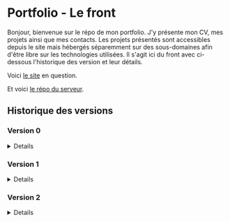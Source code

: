 # Portfolio - Le front

Bonjour, bienvenue sur le répo de mon portfolio. J'y présente mon CV, mes projets ainsi que mes contacts. Les projets présentés sont accessibles depuis le site mais hébergés séparemment sur des sous-domaines afin d'être libre sur les technologies utilisées.
Il s'agit ici du front avec ci-dessous l'historique des version et leur détails.

Voici [le site](http://rial7539.odns.fr/) en question.

Et voici [le répo du serveur](https://github.com/Alexandre-RICHARD/Portfolio-Back).

## Historique des versions

### Version 0

<details>

### build 0 - 0.0.1 `1er juillet 2022`

-   Création des répertoire Github

### build 1 - 0.1.0 `3 juillet 2022`

-   Mise en place des premiers fichiers, test ok, prêt à coder

### build 2 - 0.1.1 `3 juillet 2022`

-   Update Readme (penser à prendre l'habitude avant de push)

### build 3 - 0.2.0 `4 juillet 2022`

-   Réflexion intense et installation quasi complète de tous les outils me semblant nécessaire du react-modèle.
-   Les deux projets (front/back) sont prêts à être commencés, l'environnement de travail est terminé.

### build 4 - 0.2.1 `4 juillet 2022`

-   Petit patch, retrait de dotenv sur le front et légère correction de commentaires

### build 5 - 0.3.0 `5 juillet 2022`

-   Début du projet, fin de la construction du plateau d'échecs terminé.
-   Tout est en javascript commun

### build 6 - 0.4.0 `6 juillet 2022`

-   Plateau terminé avec chaque pièce placé au bon endroit avec des SVG. - Récupération de données depuis le back.
-   Fichier http et baseUrl crées.
-   Prochaine étape, les mouvements des pièces

### build 7 - 0.5.0 `7 juillet 2022`

-   Début de la gestion des mouvements de chaque pièces.
-   Normalement pions terminées => 1/6.
-   Quelques morceaux temporaires ajoutés, à pas oublier.
-   Début de la construction des events et de la récupération des mouvements possibles.

### build 8 - 0.6.0 `9 juillet 2022`

-   Jeux d'échecs fonctionnel visuellement parlant.
-   Reste encore des règles à implémenter.
-   Prochaine étape, rangement, coup de propre.
-   Gros progrès, grosse fierté

### build 9 - 0.6.1 `10 juillet 2022`

-   Beaucoup de micro-correction, de factorisation (avec un peu de dynamisme)
-   Optimisation des appels d'API et mise en forme

### build 10 - 0.6.2 `10 juillet 2022`

-   Le précédent Readme n'avait pas été enregistré. C'est tout.

### build 11 - 0.6.3 `10 juillet 2022`

-   Encore un peu de factorisation et fonction unique pour la gestion des mouvements

### build 12 - 0.6.4 `12 juillet 2022`

-   Quelques modifs
-   Ajout d'un check définitif des cases Highlight si besoin
-   Tri des async/await/promise/then

### build 13 - 0.6.7 `19 juillet 2022`

-   Rattrapage des versionning du back
-   Modification de la manière de construire les Readme

### build 14 - 0.6.8 `21 juillet 2022`

-   Retrait des liens dans les SVGs des pièces.
-   Renommage des IDs des SVG
-   Création et stylisation de la modal pour le choix de la pièce lors de la transformation du pion
-   Diverses changements et applications de variables dans le SASS
-   Rajout d'une fonction intermédiaire avant l'envoi d'un moves au back pour gérer le choix de la pièce lors de la transformation du pion
-   Changement dans l'obtention du mouvement concerné par le choix effectué par le joueur. Plus simple, plus de boucle.
-   Gestion de la récupération du choix de pièce et rajout à l'objet envoyé au back

### build 15 - 0.6.9 `6 août 2022`

-   Très léger changement du checked true permettant de surligner les cases par défaut.

### build 16 - 0.6.10 `9 août 2022`

-   Rajout du plugin "syntax jsx" pour babel
-   Rajout du parser vue.js pour Eslint
-   Rajout du loader pour vue.js dans la config webpack
-   Changement et dispatch de l'output de Webpack pour régler le problème de compilation et insertion des fichiers
-   Complétion du plugin HtmlWebpackPlugin
-   Rajout de la règle pour le JSX pour la prise en compte des différents types de fichiers
-   Création d'un point de départ pour le projet en vue.js
-   Changement dans la prise en compte du favicon pour qu'il soit reconnu partout
-   Rajout de l'URL online à rendre unique à chaque upload

### build 17 - 0.6.11 `10 août 2022`

-   Débuggage d'EsLint qui ne fonctionnait plus après l'ajout de vue-eslint-parser
-   Ajout des sourceMap pour sass-loader
-   Remise en vue.js du projet
-   Déplacement des premiers fichiers vue en vue ^^ de faire une organisation propre
-   Création d'un fichier SCSS temporaire afin de rassembler les styles du jeu d'échecs temporaires

### build 18 - 0.6.12 `10 août 2022`

-   Modification de l'indentation générale du projet avec 12 pour les fichiers et 4 dedans.

### build 19 - 0.7.0 / 0.7.1 `14 août 2022`

-   Passage en Version 0.7 car l'installation de vue me permet de passer à la seconde grosse partie
-   Rajout de config et vue.config.js dans l'Eslint ignore
-   Changement de la commande serve pour être compatible avec le reload et vue router
-   Les fichiers webpack ont une indentation de 4
-   Rajout de HistoryAPIFallBack true dans le dev config
-   Rajout de vue router
-   Création des futurs logos du site
-   Création des vues qui seront centrales et légères stylisations primaires
-   Router terminés et fonctionnelles pour les routes primaires
-   Création du store avec VueX, nouvellement appelé Penia et intégration des liens avec

### build 20 - 0.7.2 `14 août 2022`

-   Déplacement et renommage du fichier z.http -> requestTest.http dans un dossier temporaire pour les fichiers qui seront utiles plus tard lors du rassemblement de tous les morceaux de projets
-   Déplacement des fichiers scss du jeu d'échecs en zone temporaire
-   Déplacements des deux logos en zone temporaire
-   Déplacement des 5 fichiers .js et du fichiers html gérant le jeu d'échec en zone temporaire
-   Déplacement de "HistoryAPIFallBack" de webpack.dev.config.js ailleurs pour éviter le doublon de dev-server
-   Début des annotations dans index.js (entrée de l'application), index.html, le router, l'index.scss et du PortfolioStore
-   Le fichier index.scss, point d'entrée des styles utilisés précédemment comporte des importations qui ne seront plus utiles et qui ont été indiquées
-   Renommage du mainRouter en router. Gestion de toutes les routes améliorées avec l'ajout de la notion de children et des routers nommés
-   Réorganisation des vues. Renommage du dossier components en dossier views.
-   Création de sous-dossiers :
    -   Primary qui regroupent les 4 pages principales : Home ; Portfolio ; Try Hard but Slow Run et 404 (Not Found)
    -   Portfolio qui va regoruper les 4 vues différentes
    -   TryHard qui regroupera toutes ses vues
    -   Parts qui regroupent tous les sous-composants réutilisables
-   Création de la vue HomePage pour permettre la redirection vers soit le portfolio, soit le projet TryHard but SlowRun
-   Création des pages principales pour les deux parties du site

### build 21 - 0.7.3 `14 août 2022`

-   Supression de vue.congfig.js qui ne servait visiblement à rien
-   Achèvement d'annoter tous les fichiers qui le méritait

### build 22 - 0.7.4 `16 août 2022`

-   Changement dans les liens créé par les router-link avec l'abandon des paths et l'utilisation direct des noms des routes

### build 23 - 0.7.5 `16 août 2022`

-   Rajout d'un SVG pour faire un boutton Revenir à l'accueil en permanance
-   Configuration et utilisation de Prettier sur tous le projet

### build 24 - 0.7.6 `16 août 2022`

-   Test et début d'apprivoisement du SVG en template

### build 25 - 0.7.7 `17 août 2022`

-   Rassemblement de tous les styles des views dans un même nouveau fichier portfolio.scss

### build 26 - 0.7.8 `17 août 2022`

-   Changement d'une règle EsLint
-   Mise en gitignore du dossier .temp/ contenant les fichiers temporaires ou inutiles
-   Quelques changements d'organisations dans les fichiers scss
-   Toutes la refonte du style pour s'adapter à la nouvelle hiérarchie des fichiers
-   Création des icones en svg nécessaires à l'affichage du responsive
-   Nombreux changements dans les vues visant à reprendre au fur et à mesure la nouvelle façon de créer le site (aller on prie pour que cette idée soit pas mal)

### build 27 - 0.8.0 `17 août 2022`

-   Oops, failli faire un giga fail avec les commit/push mais c'est rattrapé. Rajout d'une clé GPG pour vérifié les commits
-   Mise en git ignore des fichiers non nécessaires sur Github

### build 28 - 0.8.1 `17 août 2022`

-   Supression d'un commentaire dans le html original pour ne pas qu'il apparassent dans le chrome dev
-   Gros changement dans le router. Il n'y aura plus de page intermédiaire pour tryhard ou portfolio et les router se situeront dans la home page
-   Renommmage de quelques fichiers pour encore améliorer la lisibilité de l'arborescence
-   Le reset.css est devenu un fichier scss
-   Supression du portfolio.scss. Il est à présent divisé en 5 partie, le header et les 4 parties différentes du portfolio
-   Remise de la font dans l'index.scss de base, ça ne sert à rien de l'indiquer ailleurs
-   Le fichier app.vue contient désormais le header ainsi que le router principal qui lui servira à diriger vers les grandes zones, au nombre de 3 pour l'instant
-   Le header est fini. Les liens login et register ne fonctionnent pas encore, et la modal responsive n'est pas faite

### build 29 - 0.8.2 `20 août 2022`

-   Rajout d'une variable path dans la meta des routes pour être affiché dans le BreadCrumb
-   Déplacement de toutes les variables SCSS dans un fichier séparé
-   Création du BreadCrumb qui se fait automatiquement et stylisation

### build 30 - 0.8.3 `20 août 2022`

-   Rajout du loader pour pdf
-   Finition de la page d'accueil du portfolio mais non stylisé encore
-   Suppression du console log inutile
-   Sur index.scss, min-width mis en 400px
-   Correction d'un léger bug du BreadCrumb et mise d'un name sur la route intermédiaire du portfolio

### build 31 - 0.8.4 `20 août 2022`

-   Petite amélioration du Readme.md

### build 32 - 0.8.5 `23 août 2022`

-   Résolution du problème du white screen au recharhement de la page avec un lien avancé
-   Ajout d'un fichier .htaccess qui sert à paramétrer le serveur en partie, à redirigé le http vers https, à inscrire le html/index.html comme point d'entrée et à rediriger toutes les requêtes de html vers ce fichier (très très content d'avoir trouvé la réponse à ce problème problématique)

### build 33 - 0.8.6 `24 août 2022`

-   Stylisation et correction de la page pfHome
-   Rajout d'une div page-background pour avoir un bon background en ayant notre contenu à 1000px

### build 34 - 0.8.7 `27 août 2022`

-   Rajout du .htaccess dans le gitignore
-   Modification d'un commentaire dans la config Webpack
-   Mise en dossier du fichier html et favicon d'origine.
-   Remplacement des 3 projets mis en avant par des vrais données et vraies images
-   Suppression de la partie commentées du Router
-   Changement dans le Store pour prendre en compte les liens et les boutons/modals dans les liens
-   Léger changement dans le style du Header
-   Changement dans le style de la page, mise en appliation des variables
-   Mise en fonction du bouton pour Copier le lien Discord
-   Changement du nom du composant TopLinks

### build 35 - 0.8.8 `27 août 2022`

-   Rajout d'une petite inscription du build et de la version directement sur la page

### build 36 - 0.8.9 `27 août 2022`

-   Déplacement et rangement de tous les fichiers de styles et mise à jour des importations
-   Mise dans le store des liens pour les modals
-   Amélioration du reset.scss pour avoir encore plus de contrôle sur le style de certains élements
-   Mise en variables de toutes les couleurs utilisés dans le style
-   Mise en variables de certaines tailles de texte
-   Révision du style pour le header
-   Les transitions sont désormais hérités à tous le projets pour avoir des changements plus fluides (0.4s)
-   Le header change quand on scroll vers le bas
-   Mise en "temporaire" donc suppression des icônes non utilisés
-   Suppression de quelques div et règles CSS non utilisées
-   Les liens de modals générés par composant ne portent plus la fonction, ce qui générait une erreur mais une valeurs qui sera appliquée à une seule fonction commune.
-   Le props link n'est plus indispensable et a une valeur par défaut
-   La div représentant le contenu de la page principale est désormais une balise "main"

### build 37 - 0.8.10 `27 août 2022`

-   Rétablissement du .htaccess car impossible de le supprimer du projet en l'ignorant de git

### build 38 - 0.8.11 `27 août 2022`

-   Ressuppression et mise en gitignore de .htaccess car nouvelle idée
-   Rajout d'un dossier .copy pour les potentiels fichiers type "public" mais qui doivent être ignorés sur le commit

### build 39 - 0.8.12 `29 août 2022`

-   Tentative de trouver d'autres couleurs agréables changeables facilement grace au variables SCSS. À suivre
-   Le padding de la page est réduit en dessous de 700px de large
-   Factorisation et nombreux changements dans le portfolio.scss
-   Quelques changements dans le portfolioHome

### build 40 - 0.8.13 `29 août 2022`

-   Stylisation des différents boutons en hover avec utilisation d'un faux contenu en before pour que les boutons/liens ne changent pas de taille après
-   Ajout d'attribut title pour chaque afin de faire correspondre le contenu en CSS

### build 41 - 0.8.14 `29 août 2022`

-   Création d'un début de modal dynamique à l'aide de Pinia. Elle s'ouvre dans 3 cas et se ferme en cliquant à côté
-   Changement du nom des modals dans le store d'origine et création d'un nouveau store

### build 42 - 0.8.15 `3 septembre 2022`

-   Suppression du try/catch(error) pour le copy en clipboard
-   Mise à jour du CV et donc du lien
-   Création de la modal du Menu avec les liens dedans
-   Gestion de l'ouverture et de la fermeture de la menuModal
-   Factorisation et amélioration de l'ouverture et de la fermeture des accountModal
-   Léger Hover sur le SVG du Menu
-   Stylisation de la modal du Menu

### build 43 - 0.8.16 `4 septembre 2022`

-   Rajout d'un petit message "copié" quand on clique sur le boutton du Discord pour copier le pseudo

### build 44 - 0.8.17 `7 septembre 2022`

-   Reprise de la structure du projet pour y implémenterma nouvelle manière de voir le site, ces deux facettes et ainsi mieux reprendre la création de celui-ci car cela commençait à bloquer
-   Mise en .temp, donc sortis du projet tous les fichiers sauf ceux nécessaire à une reprise à zéro du projet
-   Retrait de .htaccess du dossier .copy et remise dans le dossier public. Effectivement, je suis parevenu à le .gitignorer
-   Renommmagede ces quelques fichiers initiaux pour qu'ils soient plus clairs et ainsi moins me perdre dans la suite (mine de rien, l'organisation des fichiers est un petit casse-tête)

### build 45 - 0.9.0 `9 septembre 2022`

-   Dossier styles/base renommé Base
-   Grosse refonte du site en repartant de zéro et en remettant ce qui a déjà été fait en l'adaptant
-   Instauration d'un site en 3 parties avec Home, Portfolio et TryHard
-   Restructuration du Header pour s'y adapter
-   Rajout d'une variable section dans la meta des routes pour identifier quelle section du site est utilisée
-   Mise en place d'une partie pour changer le thème du site
-   Pour cela, le header comporte des petits boutons sur la gauche et dans le futur, dans la modalMenu pour les petits écrans
-   Aussi, le store comporte les différentes variables de thème de couleur et les variables en css pure (pas en scss) sont changés
-   Séparation des données de liens en 3. POur les 3 parties différentes comme cela, les liens du header correspondent à la partie mais avec toujours la possibilité de revenir au menu de 2 manières
-   Mise dans une pseudo-classe :root les variables d'origine. Peut-être le futur fera que le choix du thème sera enregistré dans un cookie
-   Remplacement de toutes les appels de variales scss par les nouvelles en css var(--###)
-   Quelques animations sur le header
-   Refonte des @media-queries et ajustement
-   accountModal déplacé dans le fichier App.vue d'origine
-   Rajout de la fonction sectionChanger pour gérer le changement de section du site avec les différents Router-Link
-   Remise en place de tous les composants d'avant sauf la page PortfolioHome
-   Instauration des fichiers de composants pour les futures pages

### build 46 - 0.9.1 `9 septembre 2022`

-   Remise des images utilisé dans pfHome
-   Remise de pfHome et le début de pfContact que j'avais commencé
-   Adaptation des styles pour correspondre au nouvelles variables de couleurs
-   Rajout d'une animation pour le petit span "copié" qui apparait à la suite du clic sur un boutton de copie

### build 47 - 0.9.2 `10 septembre 2022`

-   Petit correctif pour mettre les couleurs de Background et de title sur chaque couche d'élément qui avait besoin pour ne pas être en retard lors des transition

### build 48 - 0.9.3 `11 septembre 2022`

-   Synchronisation entre les noms de fichiers vue et des fichiers scss ainsi que leur organisation
-   Mise du NotFound dans un 4ème router-view nommé Other
-   Retrait de deux lignes dans la template SVG du menu-header-icon
-   Tentative de faire un habillage avec des vagues animés, bien avancé mais remis à plus tard

### build 49 - 0.9.4 `13 septembre 2022`

-   Changement dans l'eslintIgnore pour ignorer le nouveau webpack.config.js
-   Mise à jour des packages NPM
-   Dans package.json, mise à jour des commandes start et build
-   Combinaison des 3 fichiers de config de webpack pour optimiser et mieux gérer/comprendre les paramètres webpack
-   Suppression du fichier paths et imbication de son contenu (que le nécessaire) dans le nouveau fichier
-   Changement de la gestion dev/prod avec des variables d'environnement provenant des commandes npm run
-   Changement de la gestion des fichiers/requête d'image en mettant type="asset" géré par webpack 5
-   Suppression du dossier assets
-   Déplacement du favicon dans src/images
-   Déplacement de toutes les images dans src/images
-   Déplacement d'index.html à la racine du dossier source
-   Début de personnalisation de la page 404
-   Première partie de l'animation 404 réalise avec la Dolorean de retour vers le futur
-   Déplacement de la vue NotFound dans un router dédié
-   Création d'un fichier (peut-être temporaire) scss pour être le point d'entrée

### build 50 - 0.9.5 `13 septembre 2022`

-   Push de deux fichier non validé par erreur

### build 51 - 0.9.6 `13 septembre 2022`

-   La hauteur minimal n'est plus sur le page-container mais sur le page-background maintenant
-   Déplacement du NotFound sur le bloc supérieur, dans le page-background
-   Stylisation finie de la transition 404 > Other
-   Mise en place du toggle lors du clic de la Dolorean

### build 52 - 0.9.7 `13 septembre 2022`

-   Utilisation de Prettier sur tous les fichiers du projets pour unformiser le code et avoir un projet plus propre
-   Préservation du index.scss de base mais déplacement à la racine du dossier source pour avoir html/js/css au même endroit

### build 53 - 0.9.8 `14 septembre 2022`

-   Petite modification dans le background image du fire (NotFound) pour que la hauteur soit de 15px, avec le repeat et la proportion conservé

### build 54 - 0.9.9 `14 septembre 2022`

-   Petite mise à jour du NotFound pour qu'il s'adaptent correctement au changement de couleur du thème. CAD, mettre la propriétés background à chaque élément

### build 55 - 0.9.10 `14 septembre 2022`

-   Création d'un composant dédier à la palette de couleur/thème
-   Les liens account du header ne sont plus en width 100% au dessus de 820px pour laisser place aux autres liens
-   Correction de quelques couleurs lors des transitions
-   Ajout d'une flèche dans la modal du menu avec "retour à l'accueil", agtandi par rapport au reste
-   Suppression du @media responsive 700 pixels et transfert sur les 820px
-   La stylisation de la palette à son propre fichier avec des styles séparés pour le header et le menu-modal

### build 56 - 0.9.11 `15 septembre 2022`

-   Changement dans le router pour que portfolio et tryhard ne soit plus enfant de home afin que home soit indépendante en terme de contenu
-   Dans Breadcrumb, changement de 1 à 0 pour la recherche de route.matched afin de gérer le changement de section pour l'affichage des liens
-   Déplacement des deux router secondaires pour les mettre dans app plutôt que dans homePage afin de pouvoir avoir une page séparée

### build 57 - 0.9.12 `17 septembre 2022`

-   La stylisation de page-container et page-background est maintenant sur \_index.scss pour simplifier et unifier le style de HomePage
-   Création et stylisation de la page HomePage avec un jeu de Mastermind fonctionnel

### build 58 - 0.9.13 `17 septembre 2022`

-   Création d'une div pour entouré chaque ligne du mastermind et se séparer de la width sur l'élément parent
-   Changement du border-radius pour éliminer le petit effet moche
-   Mise du header en z-index 1 pour qu'il passe par dessus le contenu de la page

### build 59 - 0.9.14 `20 septembre 2022`

-   Changement de deux couleurs pour le mode light
-   Rajout d'une image servant de photo 'officielle'
-   Première partie de la page Curriculum, toujours en construction

### build 60 - 0.9.15 `20 septembre 2022`

-   Finition du style des expérience profesionnelles
-   Rajout de petite div pour pouvoir faire une box-shadow à moitié caché
-   Mise en place de z-index 10 pour le header et les account Modal

### build 61 - 0.9.16 `20 septembre 2022`

-   Quelques corrections dans le textes, que ce soit le contenu ou l'orthographe
-   Rajout d'une petite marge pour chaque grosse box du Curriculum

### build 62 - 0.9.17 `21 septembre 2022`

-   Fin de la stylisation pour la catégories "expériences profesionnelles"
-   Découverte d'un petit bug global au site assez compliqué à comprendre, remis à plus tard car vraiment pas gênant

### build 63 - 0.9.18 `21 septembre 2022`

-   Quelques factorisations dans le SCSS de la page CV du Portfolio
-   Fin de la stylisation primaire de la page CV du Portfolio
-   Finition du contenu de la page CV du Portfolio
-   Mise du contenu du CV en array

### build 64 - 0.9.19 `22 septembre 2022`

-   Rajout d'un petit encadré comme le projet versionning pour afficher en direct le prix de l'Etherum
-   Contient également en direct le gain ou la perte que je fais

### build 65 - 0.9.20 `22 septembre 2022`

-   Rajout de la partie vente de l'Etherum et également de l'affichage de la croissance avec un pourcentage

### build 66 - 0.9.21 `24 septembre 2022`

-   Rajout de formulaire pour rentrer directement les prix dans la page gain et ainsi rendre l'outil utilisable à souhait
-   Interface primaire mais suppression du petit encadré en bas à gauche et présence uniquement de la page via /gain
-   Rajout de la route correspondante dans le router

### build 67 - 0.9.22 `29 septembre 2022`

-   Grosse mise à jour après pas mal de jours sans avoir trop avancé, remise sur le projet plein pot
-   Mise à jour des package npm
-   La page "gain" consacré à mes petites expérience lié à l'Etherum, le résultat va venir changer le titre de la page pour une meilleure visibilité
-   Tentative de mettre le package-lock.json en .gitignore
-   Pour la page contact, création et mise en dossier des logo des différents launcher
-   Les informations des différents contacts sont maintenant dans le store plutôt que dans le script car...
-   ...les 3 liens dans la page d'accueil du portfolio sont gérés par le même composant que la page contact
-   Création, dynamisation, stylisation et finition de la page contact - partie liens
-   Rajout d'un petit logo copie pour indiquer à l'utilisateur que c'est possible
-   Les liens sont tous générés dynamiquement
-   Adaptation vis-à-vis de la recherche des logos car gérés en assets par webpack et convertis en base64
-   Prise en compte du responsive
-   Suppression de l'effet du hover sur les liens de contact de la page d'accueil du portfolio

### build 68 - 0.9.23 `29 septembre 2022`

-   Mise à jour du logo de Gog, le launcher afin de le rendre plus distingable
-   Mise en place d'un fichier baseUrl.js pour les futures et très prochaines relation avec la BDD
-   Mise en place d'un formulaire de contact avec récupération des données et envoi en back, l'envoi du mail derrière n'est pas encore fonctionnel

### build 69 - 0.9.24 `5 octobre 2022`

-   Changement dans la gestion de l'affichage des projets
-   Remplacement des images d'illustration par un placeholder qui sera remplacé une fois plus de 3 projets incorporés
-   Mise à jour des packages NPM
-   Rajout d'une route dédiée au projet détaillée avec donc une route par projet
-   Rajout de la liste des projets avec leurs détails dans le store de Pinia
-   Création et utilisation d'un même composant pour créer le container et les différentes div de projets que ce soit sur la page projet ou sur la page Home
-   Suppression de la template des projets dans pfHome et du style correspondant pour le remplacer par l'appel du composant dynamique
-   Dans pfHome, l'affichage des projets est rendu aléatoire, 3 projets parmi tous sont affichés dans un ordre aléatoire
-   Changement de la valeur d'un coefficient dans EhterumFollow.vue 0.999 -> 0.99747
-   Initialisation et préparation à la création de la page de détails de chaque projet

### build 70 - 0.9.25 `5 octobre 2022`

-   Rajout d'un dossier large pour les images d'illustration de projets afin d'avoir des images légères à charger lors de l'aperçu de tous
-   Le breadcrumb n'a plus de z-index qui était inutile
-   Modification des données de projets pour les rendre plus précise et rendre le côté temporaire des 2 projets factices plus clair
-   Changement de la variable number passé au projectContainer de null à 0 pour la page pfProject
-   Création et stylisation de la page ProjectDetails qui permet d'accéder à tous les détails d'un projet

### build 71 - 0.9.26 `6 octobre 2022`

-   Ajout de <base href="/"> dans le document HTML de base pour contrer les problèmes de redirection et de recherche de ressources
-   Problème du lien pour le portfolio project réglé

### build 72 - 0.9.27 `7 octobre 2022`

-   Création du contenu de la modal Account avec deux formulaire semi-dynamique de connexion ou d'inscription
-   Stylisation basique de ces formulaires
-   Changement du nom de toutes les variables formulaires pour le formulaire de contact
-   Ajout de autocomplete pour chaque input

### build 73 - 0.9.28 `10 octobre 2022`

-   Changement de la fonction gérant la fermeture de la modal de compte afin qu'elle puisse gérer le changement de modal entre connexion et inscription
-   Changement dans l'objet qui contient les valeurs des 6 inputs en remplacement le null par une string vide
-   Création d'un système de stockage de message d'erreur lors de l'analyse des value d'input
-   Objet fonction avec les 6 fonctions de tests pour chaque input uniquement lors du submit
-   Rajout de diverse conditions à travers les regex pour valider ou nom les valeurs entrées par l'user
-   Affichage des messages d'erreurs sous les différents input
-   Ajout d'un bouton pour changer d'une modal à l'autre si déjà un compte : inscription -> connexion ; si pas de compte connexion -> inscription
-   Modification de l'opacité du cache de la modal
-   Rajout d'une largeur minimum pour la modal même si normalement, 350px n'est jamais atteind
-   Augmentation de la largeur de la bordure de la modal
-   Stylisation des messages d'erreur et du bouton de changement de modal
-   Les boutons submit des formulaire ont maintenant une bordure invisible pour prévoir la taille définitive lors du hover

### build 74 - 0.9.29 `11 octobre 2022`

-   Factorisation importante des 6 inputs des modals de connexion
-   Renommage d'une classe CSS : password-error-box -> error-box
-   Création d'un composant gérant la création des inputs
-   Supression des consoles.log inutiles
-   Création d'une fonction changeInputValue qui va recevoir les emit du composant enfant pour changer les valeurs d'input
-   Installation de l'appel des 6 input via le nouveau composant
-   Utilisation de la fonction emit permettant de transmettre une données du fils au parent lors du trigger d'un event

### build 75 - 0.9.30 `11 octobre 2022`

-   Ajout d'une fonction détectant la perte de focus de chacun des input
-   Une nouvelle fonction emit existe ainsi dans le sous-composant
-   Cette fonction appelle le test spécifique de cet input
-   Ainsi, les tableaux d'erreurs sont maintenant vidés dans les sous-fonction plutôt que dans les fonction submit
-   La vérification du passwordConfirmation ne fait plus appel à deux paramètres de fonction mais à un seul et va chercher le mot de passe d'origine dans l'object spécifique
-   Supression des deux videurs d'array
-   Ajout d'un return true or false pour chaque test afin de pouvoit styliser les input selon ce simple résultat
-   Rajout d'un style léger pour les input afin de reconnaître le fait qu'ils soient ou non correctement remplis

### build 76 - 0.9.31 `11 octobre 2022`

-   Installation de "zxcvbn", le mesureur de puissance d'un mot de passe par DropBox
-   La fonction stylisant les inputs à la perte de focus ne fonctionne que si l'input a au moins 1 caractère
-   Rajout d'une progress bar si l'input de registerPassword a au moins un caractère pour indiquer la puissance du mot de passe

### build 77 - 0.9.32 `11 octobre 2022`

-   Légère modification du style (size et margin) pour la photo du Curriculum
-   Modification du texte sur la page d'accueil du site
-   Modification du texte de présentation dans le curriculum
-   Mise en commentaires d'une variables pour correspondre à EsLint
-   Mise à jour des package npm (comme à chaque commit mais je le notifie de temps en temps)
-   Mise en forme de la section "Features à venir" du Readme pour qu'elle soit plus clair

### build 78 - 0.9.33 `12 octobre 2022`

-   Utilisation de Prettier sur tout le projet

### build 79 - 0.9.34 `12 octobre 2022`

-   Changement dans les fonctions gérant les submit d'account. Les données sont maintenant en objet pour un envoi global au serveur
-   Dans le cas ou tous les feux sont verts, on appelle les fonctions connection ou registration pour lancer un appel API, pour le moment sans effet

### build 80 - 0.9.35 `13 octobre 2022`

-   Rajout de "node": true dans le fichier de configuration d'EsLint
-   Création de fichier contenant des variables d'environnement afin de changer automatiquement d'adresse d'API en fonction du mode dev/run ou prod/build
-   Mise en gitignore de ces fichiers
-   Installation de dotenv-webpack pour gérer ces fichiers
-   Mise en devDependencies de Vue et de Zxcvbn
-   ProjectVersionning, le petit encadré en bas à droite qui indique la version va maintenant récupérer la valeur depuis le package.json

### build 81 - 0.9.36 `14 octobre 2022`

-   Petit changement dans le début de Readme pour qu'il soit conforme à celui du front et à l'évolution actuelle du projet
-   Utilisation de la variable d'environnement pour l'importer dans les composants qui ont des requêtes à faire
-   Rajout d'un fichier scss temporaire pour les moments de débug ou les gros tests pas beaux
-   Supression du fichier baseUrl.js qui n'a donc plus son utilité

### build 82 - 0.9.37 `14 octobre 2022`

-   Le dossier build devient .dist pour le placer en haut de liste
-   Adaptation des commandes dans le package.json

### build 83 - 0.9.38 `15 octobre 2022`

-   Mise à jour des packages npm
-   Code review de tous le projet avec quelques corrections mais surtout l'identification de nombreux point à changer et à améliorer (liste en dessous)
-   Ajout de Webpack-Bundle-Analyzer, plugin qui permet d'ouvrir lors du start/build une page montrant les fichiers de compilations créés, leur taille et ce qu'ils contiennent
-   Mise en commentaires des fichiers suivants (pas pour tout, uniquement les choses qui me semblaient importantes à expliquer, fonctions complexes, package, configuration...) :
-   Index.html
-   Index.js
-   Index.scss
-   Router.js
-   \_index.scss
-   \_variables.scss
-   EtherumFollow.scss
-   NotFound.scss
-   App.vue
-   NotFound.vue
-   pfContact.vue
-   pfCurriculum.vue
-   pfHome.vue
-   pfProjectDetails.vue
-   pfProjects.vue
-   thsrHome.vue
-   AccountModal.vue
-   AccountModalInput.vue
-   BreadCrumb.vue
-   ContactButton.vue
-   ProjectContainer.vue
-   ProjectVersionning.vue
-   SiteHeader.vue
-   ThemePallet.vue
-   Placement de quelques commentaires spéciaux pour indiquer des zones à changer plus tard
-   Renommage de \_elTempo.scss en \_temporary.scss
-   Suppression des deux event.preventDefault() dans AccountModal.vue
-   Dans AccountModalInput.vue, zxcvbn n'est plus chargé pareil. Il est maintenant chargé uniquement à l'appel de la fonction chargé de modifier le contenu du password. Cela est très économe pour la compilation des fichiers
-   Une variable en ref est donc indispensable, elle contient la valeur du score de sécurité du mot de passe
-   La progressbar a maintenant un max à 18, plutôt que 16
-   Dans ProjectContainer.vue, la fonction slice pour raccourcir le tableau est maintenant dynamique au nombre de projet demandé en appelant le composant
-   Dans le header, changement du nom de la fonction "AccountModal" => "handleChangeModal"
-   Complétion du Readme avec toutes les ToDo que j'avais fait à droite à gauche pour centraliser

### build 84 - 0.9.39 `16 octobre 2022`

-   Suppression des importations de WaveDecorations et mise en temporaire des fichiers concernés
-   Retrait de toute notion de section référent à la navigation.
-   Ainsi, les fonctions sectionChanger et ses appels contenus dans SiteHeader.vue, breadCrumb.vue,
-   Cela avait pour but de simplifier le site en supprimant la partie TryHard but Slow Run que je n'avais pas encore commencé.
-   Les liens dans le header ou dans la modal du Menu sont donc maintenant toujours les mêmes impliquant la suppression des autres dans le store
-   Gros changement dans le BreadCrumb. Les données de chemin ne sont plus générés directement à partir des différents route.matched mais à partir des données BreadCrumb contenu dans le meta du dernier path
-   Utilisation du hook watch de vue pour réagir aux changements de route et d'un array reactive
-   Suppression de 3 consoles.log oubliés
-   Suppression du composant de la page TryHard but SlowRun
-   Adaptation du texte de la HomePage pour convenir à ces nouveaux changements
-   Suppresion du VueRouter tryhard
-   Changement du lien pour le projet de jeu d'échecs
-   Modification de quelques titres de pages
-   Rajout dans le Store dans le différents dossier meta des informations qui servent à créer le BreadCrumb
-   Lors d'un changement de page, le scrolling revient en haut de la page après 200ms
-   La largeur minimum du projet est maintenant de 386 pixels contre 400 avant pour rejoindre le minimum de 400px souhaité. En effet, le padding causait un petit surplus.

### build 85 - 0.9.40 `19 octobre 2022`

-   Mise à jour des packages NPM
-   Mise en commantaires du plugin d'analyse des packages "BundleAnalyzerPlugin"
-   Mise en commentaires de la fonction sendMail de la page Contact, tant qu'elle ne sera pas utilisée
-   Remise du Event.preventDefault() car nécessaire sur le site hébergé
-   Ajout de la récupération de la réponse pour le register

### build 86 - 0.9.41 `21 octobre 2022`

-   Rajout d'un nouveau sous-tableau pour les tableaux d'erreurs respectifs de login et de register afin d'y rentrer et donc d'afficher les informations gloables (succès, identifiants incorrect, erreurs)
-   Suppression de chaque ligne type errorDataRegister[0].length = 0 et ajout d'une fonction dédiée qui va boucler sur les deux tableaux afin de vider les tous les sous-tableaux
-   Changement dans la manière de vérifier si tous les tests regex ont été concluants avec la méthode every.
-   Récupération du status des deux requêtes register/login afin de l'utiliser pour inclure un message d'erreur si code 500.
-   Mise en place d'une série de test avec switch case pour inclure les messages d'erreur au bon endroit en fonction de la réponse reçue pour les deux requêtes
-   Rajout d'une petite div déjà utilisé ailleurs dans les formulaire pour inclure les messages d'informations globales

### build 87 - 0.9.42 `22 octobre 2022`

-   Mise à jour des packages npm
-   Création, importation du composant et du fichier scss pour la page user.
-   Copie d'une grande partie du style depuis accountModal. A factoriser plus tard
-   Création de la route permettant d'accéder à cette nouvelle page
-   Création d'un objet account dans le store chargé de récupérer les informations de connexion
-   Rajout de deux fonctionnalités pour le projet portfolio
-   Renommage d'une fonction dans le composant de la page NotFound (404)
-   Lors d'une inscription/connexion réussie, les données pertinentes sont entrées dans le store
-   De manière globale, la variable email est renommée mail
-   Rajout d'une condition pour que les modals de connexion/incription se ferment automatiquement et ne peuvent être ouvertes si l'utilisateur est connecté
-   Adaptation du composant AccountModalInput.vue pour qu'il gèrent la condition de force du password pour deux input différent
-   Si l'utilisateur est connecté les boutons Connexion/Inscription disparaissent au profit de la page profil et du bouton de déconnexion
-   Création d'une fonction de déconnexion supprimant les infos de connexion, fermant les modals et ramenant à la page d'accueil
-   La page UserProfile non-terminée encore reprend en grande partie le code du composant AccountModal, ça sera sûrement factorisable

### build 88 - 0.9.43 `24 octobre 2022`

-   Ajout d'une propriétés requiredLogin à la route UserProfile
-   Rajout d'un before each dans le router qui va venir vérifier la condition de requiredLogin
-   Ajout d'une propriété flex-wrap pour la page UserProfile afin que ça ne dépasse plus
-   Ajout d'une div supérieur à la progress bar du password. Ceci pour que les deux formulaires soit bien alignés
-   Renommage d'AccountModalInput en AccountInput
-   Correction du nom d'un objet du store qui causait un problème d'undefined
-   Suppression des messages type "Connexion réussi mais ça sert à rien pour l'instant"
-   Rajout d'un cleanError lors de la perte de focus
-   Après le copié collé de AccountModal dans UserProfile, de nombreux changements :
-   Adaptation des 6 fonction de test pour qu'elles correspondent à nos 6 inputs
-   Adaptation des 2 x 3 fonctions de test des inputs / envoi de la requête / traitement du résultat pour le changement mot de passe / mail

### build 89 - 0.9.44 `24 octobre 2022`

-   Rajout de la couleur de background pour les formulaires dans UserProfile
-   Rajout du style pour le formulaire de suppression de compte
-   Rajout d'une animation pour l'apparition de l'input de suppression de compte
-   Rajout toujours sur le même principe d'un formulaire simple pour supprimer le compte avec confirmation par mot de passe
-   Ajout d'une variable pour déclencher l'apparition de l'input lors du premier clic sur "Supprimer le compte"
-   Ajout du tableau d'erreur, de la fonction de vidage de ce tableau et des tests regex liés.
-   Reprise de la logique test des inputs / envoi de la requête / traitement du résultat pour gérer
-   LE bug des autocomplete m'a fait remplacé toutes les valeurs d'autcomplete par quelque chose de cohérent même si ça n'a rien changé au comportement de Chrome

### build 90 - 0.9.45 `24 octobre 2022`

-   Rajout de 2 images en SVG créés par mes soins pour indiquer la visibilité ou non du mot de passe
-   Création d'un ficher scss pour très prochainement factoriser le css des modals account et tu userProfile
-   Création d'une petite box placé à droite des inputs de mot de passe et stylisation
-   Simplification des mise en couleur des bordures d'input
-   Clarification du système de good/error lors de la perte de focus
-   Une image de base sert de placeholder dans la petite boite servant de afficher/cacher jusqu'à son remplacement
-   La différenciation des input se fait à partir d'un opérateur ternaire dans la création de la div dans AccountInput.vue
-   Création de la fonction toggleShowPassword :
-   Elle récupère l'élément cliqué, trouve le formulaire le plus proche (celui qui le contient), et trouve tous les inputs à password que le form contient
-   Pour tous les inputs trouvés, on change le type (text => password ; password => text), on change l'attribut showed du button et on créé l'icône

### build 91 - 0.9.46 `24 octobre 2022`

-   Rajout d'une div supérieur dans le UserProfile
-   Séparation propre des styles afin que les styles d'input soient bien rangés dans un seul fichier
-   Les styles propres aux fichiers précédent sont gardés mais la taille des fichier en a été fortement réduite

### build 92 - 0.9.47 `26 octobre 2022`

-   Importation brute du jeu d'échec pas encore implanté (js et scss)
-   Dans le router, suppression de tous les sous-routeur et ne reste que le Main Router
-   Adaptation de ceci dans l'APP.vue
-   Création de la route du jeu d'échec
-   Dans le détail d'un projet, son lien est nommé, impliquant le changement dans Main.js (le store) et PfProjectDetails.vue
-   Mise à jour des package NPM

### build 93 - 0.9.48 `26 octobre 2022`

-   Rajout temporairement de toutes les fonctions js de base du jeu d'échec dans le composant ChessGame.vue et initialisation dans un onMounted
-   Remise en temporaire (hors du projet des 3 fichier originaux)
-   Adaptation de la div app originelle en div ChessGame
-   Création d'un composant pour chaque SVG de chaque pièce
-   Jeu fonctionnel et communication avec le serveur totalement ok depuis le temps

### build 94 - 0.9.49 `2 novembre 2022`

-   Retrait des templates de SVG desx pièces d'échecs dans l'index.html
-   Retrait du RequiredLogin pour la route Etherum
-   Rajout de suspense dans App.vue pour le chargement initial des données du jeu d'échec, sûrement temporaire.
-   Correction de fautes d'orthographes
-   Transformation en composant "dynamique" du jeu d'échec à la base en js vanilla
-   Création d'un objet reprenant les différents fichiers SVG des pièces pour pouvoir les insérer dynamiquement
-   Création de plusieurs objet contenant les informations à afficher en boucle
-   Changement et test à taton des fonctions de création du jeu, de récupération des données
-   Peu de changement dans les fonction de gestion des mouvements, en effet, celles-ci sont toujours fonctionnelles
-   L'objet GameData est maintenant global à la fonction, il n'est plus contenu dans un objet faisant des appels à rallonge
-   Changement de nom de quelques classes en kebab-case afin de s'aligner sur les normes CSS
-   Diminution du délai de transition par rapport au reste du projet
-   Quelques changements dans le style des éléments temporaires

### build 95 - 0.9.50 `3 novembre 2022`

-   Changement de nom d'une classe pour respecter le kebab-case
-   Les pièces sont en cursor: pointer maintenant
-   Rajout d'un reset button initial qui disparait quand les données sont bonnes et que le jeu est créé
-   Retrait de Suspense dans App.vue
-   Utiliser de deux variables ref() pour la préparation du jeu
-   GameData est un objet vide en reactive initialement
-   Fonction intermédiaire pour exécuter l'initialisation des mouvements (il reste un bug lors d'un reset)
-   Condition avant d'assigner le resultat du fetch à gameData.
-   Changement dans le fonctionnement de la réponse. Elle contient un objet donc une clé correspond à si oui ou non le gameData est initialisé ou vide
-   Rajout d'une fonction resetAll qui va venir supprimer les classes supplémentaires et les events avant qu'ils soient tous remis correctement à chaque nouveau coup

</details>

### Version 1

<details>

### build 96 - 1.0.0 `15 novembre 2022`

-   Passage en 1.0 maintenant que j'ai commencé à postuler et que je pars du principe que mon objectif initial est atteind.
-   Mise à jour des package NPM
-   Suppression de la transition pour le textArea du contact afin que width/height soient instantanés
-   Petit changement dans la gestion d'état du jeu d'échec. Pas encore bien finiolé
-   Correction de quelques coquilles orthographiques
-   Mise à jour du CV et donc de son lien

### build 97 - 1.0.1 `26 décembre 2022`

-   Dans l'index.js, fichier racine du projet, insertion du middleware pour la gestion des Cookies
-   A l'entrée du fichier, on demande la gestion du cookie comptant le nombre de visite
-   Utilisation d'une logique de traitement des cookies générique mais complexe à comprendre. Une fonction pour get, une pour set, et il y aura une fonction pour chaque cookie et ce qu'il doit faire
-   Pour les tests d'allemand, création d'un middleware servant à stocker les verbes
-   Incorporation du test d'allemand dans le router
-   Dans le store, changement des données pour les projets factices qui faisaient planté le site
-   Stylisation de la page de test de manière assez simpliste
-   Un mot de passe protège l'accès à la page, c'est temporaire mais c'était aussi pour tester
-   Les tests devaient durer 2 semaines, ainsi la page par défaut affiche les dates correspondantes aux tests.
-   Cliquer sur un test va sélectionner un certain nombre de verbe, et pour chacun décidera d'une seule de ses formes qui sera affichée. Un tableau vide de réponse est aussi créé.
-   Valider le tests va venir récupérer toutes les valeurs d'input, les comparer aux bonnes réponse pour surligner les mauvaises et afficher le score.
-   Dans UserProfile, transformation des requêtes de modifications de données de compte de PATCH vers POST

### build 98 - 1.0.2 `29 décembre 2022`

-   Suppression de la gestion des cookies de visites dans index.js au profit d'un composant dédié
-   Création donc du CookieHandler.vue qui à l'avantage d'être connecté au store et peut donc faire le lien entre celui-ci et le middleware
-   Dans AccountModal.vue, lors de l'inscription ou de la connexion réussie, en plus de la mise en store, les cookies sont créés/mis à jour
-   Dans la fonction Disconnect du header, rajout d'un appel à cookieHandler pour supprimer les deux cookies de compte
-   Rajout de la base du projet Satisfactory Calculator. Création importation du style et du composant
-   Création d'un début de fichier data pour les différents craft et d'un début de sélecteur de craft

### build 99 - 1.0.3 `29 décembre 2022`

-   Rajout d'une propriété loading dans le mainStore.modalData
-   Création et stylisation d'un composant loading personnalisé
-   Pour tous les appels de fonction asynchrone, globalement car nécessite un traitement serveur, le loading est appelé.
-   Cela concerne ChessGame.vue, germanTest.vue, UserProfile.vue et AccountModal.vue
-   Dans GermanTest, correction d'un petit bug d'élément inexistant lors de son changement, ajout d'une condition d'existence

### build 100 - 1.0.4 `30 décembre 2022`

-   Correction de l'affichage du breadcrumb pour les projets fonctionnant avec des routes paramétrées
-   Léger changement dans l'affichage de la page 404. Le container est en absolute pour pouvoir remplir toute la largeur de l'écran
-   Ajout de petits commentaires dans le router afin de mieux s'y repérer
-   Ajout d'une propriété "params" dans les objet de breadcrumb afin de repérer quand un titre de section du breadcrumb ne peut être géré par le routeur.
-   Ainsi, cette propriété sert dans BreadCrumb.vue. Avec Watch, on surveille les paramètres d'url et si un apparait, on trouve le titre de la page associé pour l'inscrire
-   Pour les projets, si on invente un nom, il ne sera pas trouvé ainsi, on envoi sur la page 404 si cela arrive
-   Suppression d'un console.log()

### build 101 - 1.0.5 `30 janvier 2023`

-   Beaucoup d'exploration et de test pour la satisfactory calculator
-   Mise à jour des tests en allemand pour les rendre plus généraux
-   Supression d'un peu de CSS par rapport aux anciens tests d'Allemand datés
-   Ajout d'un style pour les verbes corrigés
-   Simplification des tests et ajout de la fonctionnalité permettant de voir la correction des verbes faux
-   Correction de la date pour mon age car il indiquait une erreur
-   Petit changement dans le breadcrumb

### build 102 - 1.1.0 `18 février 2023`

-   Mise à jour de tous les packages NPM
-   Déplacement de toutes les images dans un sous-dossier de src : static
-   Modification du Favicon pour l'adapter au nouveau logo
-   Refonte total du header, du logo et du menu lattéral
-   Suppression du ThemePallet. Avec la reprise du site dans sa globalité pour lui donner un coup de neuf, je supprime (temporairement ou non) le choix du thème
-   Tout les fichiers Vue ont vu leur styles être directement dans le fichier plutôt que de l'avoir dans un fichier tierce
-   Des changements dans le BreadCrumb pour l'intégrer au Header.
    -   Passage en position: absolute pour le placer correctement.
    -   Adaptation de ses couleurs aux nouvelles variables
    -   Adaptation de son Z-index aux nouvelles variables
    -   Ajout de propriété transform et opacity pour que la nouvelle classe hidden le fasse disparaitre à souhait
-   Rajout de "Only" dans tous les "@media Only Screen"
-   Pour le Logo de chargement, adaptation de quelques variables pour convenirs aux nouvelles mais aucun changement directe
-   Petit changement de variables pour le petit encadre Project Versionning ainsi qu'un Z-index à lui
-   Modification dans les fichiers SCSS. Il n'en reste que trois regroupés et appelés correctement. Variable et Reset sont appelés par Index qui est appelé par Webpack. Tous les autres styles contenus dans les views sont gérés par Vue. Variables est appelé grâce à un alias et à la nouvelle prise en charge du scss dans Vue.JS.
-   Suppression du fichier scss temporary
-   Réaménagement total du fichier variables. Les anciennes variables sont gardées temporairement.
-   Adaptation de toutes les images pour les appelés maintenant avec l'alias @static/images
-   Suppression de tous les consoles.log et tout le code qui était en commentaire ne l'est plus. On fera le tri plus tard
-   pfProjects, adaptation de noms de variables par rapport aux nouvelles.
-   Trop complexe pour détaillé les changements du header, donc juste une grosse amélioration par rapport à avant. Je le trouve bien mieux
-   Passage de prettier sur tous les fichiers pour les rendes plus clean même si plus long parfois
-   Déplacement du fichier UserProfile du dossier Other au dossier User.
-   Intervertion légère dans le store.
-   Suppression de l'icone SVG du menu pour l'ouvrir ou le fermer. Remplacé par des balise HTML classiques
-   Ajout d'un lien pour accéder au CV directement dans le Header. Géré par Webpack, le PDF est directement stocké dans le projet
-   Le Menu et le Logo du header sont dans deux fichiers distincts
-   Ajout de séparateur dans le header
-   En fonction du scroll vertical, le header disparait et revient au besoin
-   Suppression de la vue CookieHandler. Sa logique est maintenant dans un middleWares à part. Ne contenant aucune balise HTML, cette vue ne servait à rien.
-   Le BreadCrumb est maintenant contenu dans le header et utilise sa logique pour être visible ou non, c'est transmit par un prop.
-   Simplification du style global à tous le projet, qui est aussi maintenant intégré dans App.Vue
-   Cookie Handler n'existe plus, le BreadCrumb est dans le Header, il n'y a plus de background du contenu pour conditionné la largeur d'écran et le router-view est dans la div main. L'appel des cookies de visites se fait dans App.Vue aussi.
-   Création d'alias dans Webpack.config.js pour simplifier les imports. D'autres à venir
-   Ajout d'un loader pour les fichier PDF.

### build 103 - 1.1.1 `18 février 2023`

-   Simplification de la gestion du menu du header
-   Plus d'ajout direct ou de retrait direct des classes sur les éléments pour gérer apparition/disparition. Une variable ref conditionne maintenant ces classes.
-   Séparation des deux fonctions handleMenuModal et ClickOutside
-   Simplification de la méthode d'entré dans la fonction handleMenuModal avec une seule variable proprement appelé depuis chaque point d'entrée.
-   Ajout d'une propriété sur tous les éléments qui vont déclencher la fermeture de la modal. La présence de cette propriété sur l'event target est la seule condition.
-   Meilleur gestion de l'ajout et du retrait de l'event listener pour empêcher les bugs oùu il persistait

### build 104 - 1.1.2 `18 février 2023`

-   Attribution de variables aux divers z-index du projet. Retrait de 2 z-index qui semblaient inutiles.
-   Fix d'un bug du menu qui disparaissait à moitié si le header disparaissait. Le composant HeaderMenu est dans le même fichier que le headerContainer mais en dehors du header
-   Le bouton du menu latéral est maintenant en fixed pour être le seul élément de la page hormis le versionning à rester toujours visible même en scroll.
-   Ajout d'une bordure transparante si le menu n'est pas ouvert sur le bouton pour avoir une petite transition agréable

### build 105 - 1.1.3 `18 février 2023`

-   Tous les imports réguliers utilisent des alias adaptés, on compte : @middlewares, @parts, @root, @router, @src, @static, @store, @styles et @views
-   Déplacer des pièces d'échecs SVG dans parts

### build 106 - 1.1.4 `21 février 2023`

-   Mise à jour des packages
-   Changement de nom du projet, plus question de l'appeler tryhard but slowrun. C'est un peu nul comme nom, c'est simplement mon portfolio

### build 107 - 1.1.5 `21 février 2023`

-   Déplacement de tous les SVG de pièce d'échecs dans un nouveau sous-dossier de views : svg
-   Création d'un nouvel alias pour et actualisation des importations
-   Suppresion dans le header de la partie Mon CV pour l'ouvrir. C'est maintenant un simple icône à côté de Curriculum
-   Cela ayant libéré de la place, le menu apparait maintenant à 750 pixels de large
-   Rajout d'une div pour contrer la suppression de cette partie et garder les liens au centre

### build 108 - 1.1.6 `21 février 2023`

-   Petits détails de CSS pour le bouton de téléchargement du CV
-   Suppression de la notion de Portfolio dans le routeur, et donc suppression du groupe Portfolio. Tous les liens ont été mis à jour
-   Suppression de la hauteur volontairement grande
-   Déplacement des pages portfolio dans le dossier main avec la Home inutilisée pour l'instant
-   Gestion des données meta de Breadcrumb pour les rendre cohérent aux changements

### build 109 - 1.1.7 `21 février 2023`

-   Fusion du contenu de Home et de l'ancien HomePage, on fera le tri bien après.
-   Déplacement de tous les projets dans un sous-dossier projets

### build 110 - 1.1.8 `21 février 2023`

-   Remplacement de tous les appels aux anciennes variables CSS stockées dans :root par des nouvelles variables. Pas du tout définitif, c'est uniquement pour se séparer de l'ancien système
-   Ajout d'une variante à la variable de transparance (transparent-white & transparent-black)
-   Suppression du mastermind de la page principale. Il a maintenant sa propre page projet
-   Suppression de la section theme dans le store. Elle n'est plus utilisé maintenant que le changement de thème n'est plus possible
-   Supression des deux objets représentant des projets factice dans le store
-   Rajout du MAstermind dans les projets, ainsi que de CryptoFollow
-   Mais CryptoFollow et SatisfactoryCalculator seront en commentaires dans le store donc absent de la page projet tant qu'ils ne seront pas plus avancés.
-   Ils sont toujours accessibles en connaissant le lien
-   Remaniement et rangement dans le router afin de le rendre plus lisible. Rajout du Mastermind

### build 111 - 1.1.9 `24 février 2023`

-   Commencer à remanier la page principale du site. Suppression de l'illustration de code obsolète
-   Suppression (peut-être temporaire) de l'import des projets sur la page principale
-   Suppression du fichier ProjectContainer pour que son contenu soit dans Project tout simplement
-   Rajout d'une couleur temporaire pour que les couleurs soient plus convenables le temps de finir la base
-   Réudction de la taille de l'icône de téléchargement du CV
-   Changement d'un commentaire dans le router erroné

### build 112 - 1.1.10 `24 février 2023`

-   Changement de nom pour le document.title de la page d'accueil en Alexandre Richard au lieu de Accueil
-   Rajout dans modalData du Store d'une propriété headerVisibility pour centraliser le système de gestion du scroll
-   Création d'une vue qui n'a que pour objectif de s'occuper du scroll "ScrollEmergence"
-   Rajout d'une variable CSS prennant en compte la hauteur total du header en prennant compte du BreadCrumb
-   Correction d'un nom de route dans les projets stockés dans le store
-   Appel du composant ScrollEmergence dans App.vue. Il s'occupe de cacher/montrer le header comme avant en modifiant la variable headerVisibility du Store
-   Il s'occupe aussi à présent de vérifier tous les élements qui comportent la classe "appear". En dessous d'un certains scrolls, ils apparaissent avec animation
-   Refonte en cours de la page d'accueil, première partie terminée
-   Suppression d'un console.log qui trainaient.

### build 113 - 1.1.11 `24 février 2023`

-   Création d'un footer simpliste mais suffisant
-   Suppression du petit encadré "versionning" au profit de son intégration dans le footer
-   2 petits détails CSS sur la homePage

### build 114 - 1.1.12 `24 février 2023`

-   Renommage de quelques vues pour convenir aux bonnes pratiques conseillés par Vue.JS avec des noms en deux mots
-   Lors d'un changement de page nécessitant de faire remontant le scroll en haut, la propriété headerVisibility est mise sur true pour éviter des problèmes de disparition
-   Modification de la durée de l'animation du logo initial afin que l'animation dure 2 500 ms
-   Rajout d'une propriété Overflow: hidden dans le body qui est supprimé à la fin du logo pour éviter un rendu moche en cas de scroll
-   Importation initial des projets dans la page principale afin de les styliser par la suite
-   Suppression de tous ce qui était ancien de la page principale maintenant que ça a été remplacé
-   Changement de style de l'animation des éléments appear
-   Les animations appear se déclenche après un scroll d'au moins 200 pixels en dessous de l'élément

### build 115 - 1.1.13 `24 février 2023`

-   Rajout d'une variable footer-height dans le scss pour pouvoir créer un padding artificiel au main. Le main et le header sont ainsi "protégé" du contenu
-   Mise de la div app en position : relative, cela semble n'avoir rien cassé
-   Suppression de style inutile dans projects

### build 116 - 1.1.14 `27 février 2023`

-   Deux petites modifications de textes dans le Store
-   Rajout d'un message temporaire indiquand le travail en cours effectué sur le site pour le rendre plus agréable
-   Rajout de style généraux temporaire pour forcer les pages à être mieux présentées
-   Petit changement sur le message de non fonctionnement du formulaire de contact
-   Importation et stylisation des projet-box dans la homePage
-   Suppression temporaire des styles pour les projets de la page projets

### build 117 - 1.1.15 `7 mai 2023`

-   Mise à jour des packages NPM
-   Déplacement des logos de contact du dossier launcherLogo au dossier contactLogo
-   Changement dans l'organisation des données de contact dans le state
-   Suppression du message "temporaire" d'avertissement de refonte du site
-   Changement dans deux intitulés de la page contact et léger changement de couleurs
-   Refonte du CSS de la page Curriculum
-   Création d'un fichier Vue pour le stockage du svg copy-icon et suppression de celui-ci dans le fichier original
-   Réorganisation de l'import de contactButton et de la logique de boucle de création de ceux-ci. CSS changés par la même occasion
-   Suppression de 2 lignes de changement d'état dans la page 404. 
-   Agrandissement de la police du footer
-   Mise en Majuscule de l'appel d'un composant Vue dans le HeaderContainer

### build 118 - 1.1.16 `7 mai 2023`

-   Rajout de 2 couleurs dans les variables pour plus de subtilités des gris clair
-   Sur la page Curriculum, rajout de quelques classes "appear" sur certains éléments pour être cohérent avec la homepage
-   Rajout d'une sécurité sur la logique de la gestion des scroll. Si on est inférieur à 200 pixels de scroll, on force l'affichage du header au cas où
-   Suppression de la logique de random sur la sélection des projets à afficher globalement, celle-ci étant géré indépendemment par la homepage
-   Rajout d'un bouton plus explicite pour accéder au projet en détails
-   Refonte totale du style de la page ProjectsContainer
-   Déplacement du style des projets détaillés de la vue ProjectsContainer à la page ProjectDetails
-   Changement du nom de la classe des projets seuls sur la homepage pour que leur styles n'interfèrent pas avec la vue ProjectContainer

### build 119 - 1.1.17 `10 mai 2023`

-   Suppression d'un effet de text-shadow plus du tout adapté aux nouvelles couleurs.
-   Petits ajouts de CSS pour rendre la page userProfile et Contact plus agréable.

### build 120 - 1.2.0 `10 mai 2023`

-   Changement du nom de variable répendu "dateTest" en "verbTest" dans le germanTest
-   Rajout d'une couleur dans le CSS
-   Inversion de 2 z-index dans le fichier de variable
-   Correction du bug du link pour les deux contact github et linkedin
-   Modification de nombreuses tournures de phrase ou même de contenu dans les différents textes de la homepage et du curriculum
-   Changement du contenu de quelques projets dans le store et mise à jour des nouveautés/retrait/changement
-   Dans la page Curriculum, déplacement d'une catégories plus haut et rajout d'une div pour pouvoir améliorer la mise en page
-   Petit ajout d'un encard de description plus personnel
-   Dans le germanTest, suppression de toute notion d'accès à la page par mot de passe et de la logique du formulaire utilisé
-   Rajout d'une variable pour définir si nous sommes en phase de correction ou non afin d'afficher ou non les bonnes réponses en temps voulu
-   Mise à jour du CSS du germanTest pour le rendre plus compatible avec la volonté d'améliorer le design du site en général
-   Changement de la couleur du titre principale de la page UserProfile
-   Changement des couleurs d'input pour les formulaires de connexions

</details>

### Version 2

<details>

### build 121 - 2.0.0 `5 août 2023`

-   Changement important dans la manière de gérer tous les projets et dissociation complète du versionning du back et du front
-   Mise à jour des dépendances
-   Modification du fichier de sortie de .dist en .build
-   Changement de npm en pnpm passant de package-lock à pnpm-lock
-   Mise à jour des commandes clean dans package.json
-   La grosse modification de cette 2.0 est de sortir et d'extraire tous les projets qui étaient hébergé directement sur celui-ci pour tous les rendre indépendant
-   Ainsi, tous les fichiers liés ont été supprimé. Cela concerne satisfactoryData.js ; verbData.js ; ChessGame.vue ; EtherumFollow.vue ; GermanTest.vue ; MasterMind.vue ; SatisfactoryCalculator.vue ; Les 6 fichiers SVG.vue du jeu d'échecs.
-   Aussi, suppression de toutes leurs mentions dans le router de vue et mise en commantaire de ces projets dans le store
-   Création d'une page de connexion dédiée dans le but de permettre la connexion à ce site à partir des autres projets héberger sur une autre adresse. formulaire accessible à partir d'un popup.
-   Cette page reprend pour le moment toute la logique précédemment utilisée ce qui cause des duplicats mais ça sera réglé par la suite 
-   Rajout d'un lien vers mon CV sur la page Curriculum directement

### build 122 - 2.0.1 `12 août 2023`

-   Mise à jour des packages npm
-   Rajout d'un script pnpm pour mettre à jour plus facilement les dépendances
-   Dossier de compilation changé de dist en build
-   Simplification de la regex pour la vérification de l'adresse-mail après avoir découvert que la précédente comptait invalide des adresse-mail valide.

### build 123 - 2.0.2 `13 août 2023`

-   Retrait de file-loader pour les fichiers de police d'écriture

### build 124 - 2.0.3 `13 août 2023`

-   Amélioration de la page des différents projets sur la présentation. Ajout d'un petit encadré avec l'état du projet, son avancement.
-   Création avec GeoGebra et Inkscape d'un svg pour représenter à l'aide d'un pourcentage cette progression de manière automatique.
-   Rajout d'un tableau de donnée pour les projets pour stocker les technologies utilisées (à utiliser plus tard).
-   Rajout d'une couleur dans variable.scss
-   Petit changement dans le style des projets affichés

### build 125 - 2.0.4 `14 août 2023`

-   Mise à jour des packages npm
-   Ajout d'un encadré dans la page des projets pour les technologies utilisées dans chaque projet.
-   Cet encadre comprend le nom et le logo de la techno en plus de renvoyé vers le site de celle-ci
-   Petit changement dans le style global des projets pour les rendre plus lisible
-   L'encadré sur l'avancement du projet à un peu de responsive pour les pages de petites taille ou le flex-direction passe de column à row au dessus de 415px
-   Ajout des différents logo de chaque technologies ainsi qu'un logo Not Found pour celle n'en ayant pas

### build 126 - 2.0.5 `14 août 2023`

-   Changement dans les liens en bas des encadrés des projets. En plus des détails, on peut accéder directement au projet. Lien gérer depuis dotenv
-   Adaptation des nouveautes des encadrés des projets en terme de taille et de responsive
-   Changement du nom de la variable du lien vers les détails d'un projet

### build 127 - 2.0.6 `14 août 2023`

-   Ajout d'autres technologies pour les projets   
-   Ajout d'autres logo d'autres technologies
-   Changement des RouterLink en router-link
-   Les projets passent en height: fit-content pour ne pas avoir de blanc inutiles dans leurs encadrés
-   Changement des liens dans ProjectsDetails
-   Changement du router-link de ProjectDetails en une simple balise a vu qu'on est sur un lien dorénavent externe
-   Rajout au propres de tous les projets dans le store

### build 128 - 2.0.7 `15 août 2023`

-   Suppression de toutes les notions de page d'Accueil/HomePage dans les meta du router. C'est maintenant géré automatiquement.
-   Tri dans l'ordre des id (ordre désiré mais pas toujours respecté par vue) des projets dans la page projets
-   Changement d'une partie de la logique du BreadCrumb. Il est plus fiable et mieux géré avec moins d'informations nécessaire pour le faire fonctionner.

### build 129 - 2.0.8 `15 août 2023`

-   Suppression de l'aléatoirisation des projets montrés sur la page d'accueil
-   Rajout de la petit roue de progression et de l'affichage des technologies sur les projets de la page d'accueil
-   Rajout et adaptation du style de ces deux nouvelles parties
-   Adaptation également en responsive

### build 130 - 2.0.9 `15 août 2023`

-   Changement dans les noms des variables linkDetails de 2 projets
-   Rajout des images large et overview de chaque projet. Certains sont pas très parlantes mais c'est mieux que le placeholder
-   Adaptation des require src des images des projets

### build 131 - 2.0.10 `15 août 2023`

-   Le formulaire de contact est enfin fonctionnel après des mois en attente. C'est fait !!

### build 132 - 2.0.11 `18 août 2023`

-   Mise à jour des packages npm
-   Indication comme quoi le formulaire de contact fonctionne mais est volontairement désactivé
-   Petit changement de style pour ne pouvoir redimensionner la zone de texte du message que verticalement
-   Rajout de deux lignes de configurations pour webpack et vueJS
-   

</details>